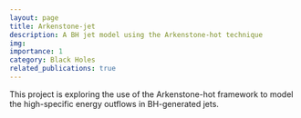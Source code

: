 ```yaml
---
layout: page
title: Arkenstone-jet
description: A BH jet model using the Arkenstone-hot technique
img:
importance: 1
category: Black Holes
related_publications: true
---
```


This project is exploring the use of the Arkenstone-hot framework to model the high-specific energy outflows in BH-generated jets.
